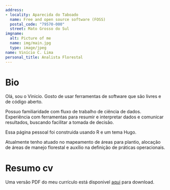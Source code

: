 ```yaml
---
address:
- locality: Aparecida do Taboado
  name: Free and open source software (FOSS)
  postal_code: "79570-000"
  street: Mato Grosso do Sul
imgname:
  alt: Picture of me
  name: img/main.jpg
  type: image/jpeg
name: Vinício C. Lima 
personal_title: Analista Florestal
---
```


# Bio
Olá, sou o Vinicio. Gosto de usar ferramentas de software que são livres e de código aberto.

Possuo familiaridade com fluxo de trabalho de ciência de dados. Experiência com ferramentas para resumir e interpretar dados e comunicar resultados, buscando facilitar a tomada de decisão.

Essa página pessoal foi construida usando R e um tema Hugo.  

Atualmente tenho atuado no mapeamento de áreas para plantio, alocação de áreas de manejo florestal e auxílio na definição de práticas operacionais.


# Resumo cv

Uma versão PDF do meu currículo está disponivel [aqui](https://github.com/viniciovcl/Vinicio-Vitae/blob/master/Vitae%20Vinicio/Vitae-Vinicio.pdf) para download. 





